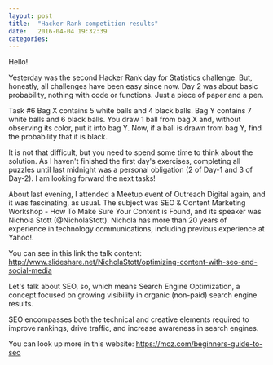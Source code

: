 ```yaml
---
layout: post
title:  "Hacker Rank competition results"
date:   2016-04-04 19:32:39
categories: 
---
```


Hello!

Yesterday was the second Hacker Rank day for Statistics challenge.
But, honestly, all challenges have been easy since now. Day 2 was about basic probability, nothing with code or functions. Just a piece of paper and a pen.

Task #6
Bag X contains 5 white balls and 4 black balls. Bag Y contains 7 white balls and 6 black balls. You draw 1 ball from bag X and, without observing its color, put it into bag Y. Now, if a ball is drawn from bag Y, find the probability that it is black.

It is not that difficult, but you need to spend some time to think about the solution. As I haven't finished the first day's exercises, completing all puzzles until last midnight was a personal obligation (2 of Day-1 and 3 of Day-2). I am looking forward the next tasks!

About last evening, I attended a Meetup event of Outreach Digital again, and it was fascinating, as usual. The subject was SEO & Content Marketing Workshop - How To Make Sure Your Content is Found, and its speaker was Nichola Stott (@NicholaStott). Nichola has more than 20 years of experience in technology communications, including previous experience at Yahoo!.

You can see in this link the talk content: http://www.slideshare.net/NicholaStott/optimizing-content-with-seo-and-social-media

Let's talk about SEO, so, which means Search Engine Optimization, a concept focused on growing visibility in organic (non-paid) search engine results.




SEO encompasses both the technical and creative elements required to improve rankings, drive traffic, and increase awareness in search engines.

You can look up more in this website: https://moz.com/beginners-guide-to-seo
